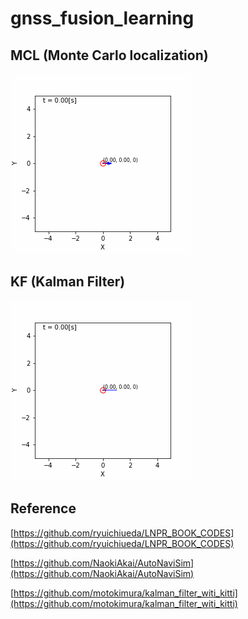 # gnss_fusion_learning

## MCL (Monte Carlo localization)

<img src="./media/mcl_result.gif">

## KF (Kalman Filter)

<img src="./media/kf_result.gif">

## Reference  
[https://github.com/ryuichiueda/LNPR_BOOK_CODES](https://github.com/ryuichiueda/LNPR_BOOK_CODES)

[https://github.com/NaokiAkai/AutoNaviSim](https://github.com/NaokiAkai/AutoNaviSim)

[https://github.com/motokimura/kalman_filter_witi_kitti](https://github.com/motokimura/kalman_filter_witi_kitti)